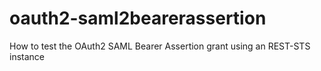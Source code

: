 # oauth2-saml2bearerassertion
How to test the OAuth2 SAML Bearer Assertion grant using an REST-STS instance

